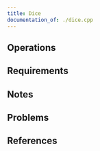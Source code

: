 ```yaml
---
title: Dice
documentation_of: ./dice.cpp
---
```


## Operations

## Requirements

## Notes

## Problems

## References

